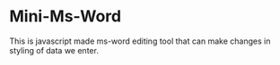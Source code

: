 # Mini-Ms-Word
This is javascript made ms-word editing tool that can make changes in styling of data we enter.
